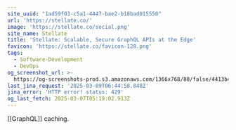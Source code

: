 ```yaml
---
site_uuid: "1ad59f03-c5a1-4447-bae2-b18bad015550"
url: 'https://stellate.co/'
image: 'https://stellate.co/social.png'
site_name: Stellate
title: 'Stellate: Scalable, Secure GraphQL APIs at the Edge'
favicon: 'https://stellate.co/favicon-128.png'
tags:
  - Software-Development
  - DevOps
og_screenshot_url: >-
  https://og-screenshots-prod.s3.amazonaws.com/1366x768/80/false/4413b431d2146b0765417533f6befe04dff2592ea483d1dfbdbb82f89c2ebb6b.jpeg
last_jina_request: '2025-03-09T06:44:58.848Z'
jina_error: 'HTTP error! status: 429'
og_last_fetch: 2025-03-07T05:19:02.913Z
---
```

[[GraphQL]] caching. 



